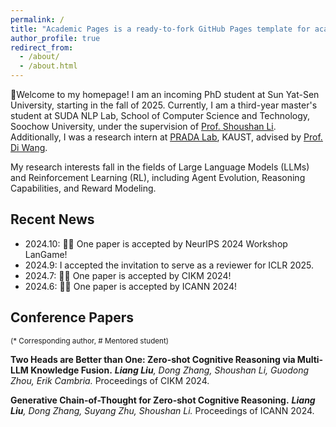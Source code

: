 ```yaml
---
permalink: /
title: "Academic Pages is a ready-to-fork GitHub Pages template for academic personal websites"
author_profile: true
redirect_from: 
  - /about/
  - /about.html
---
```


👋Welcome to my homepage! I am an incoming PhD student at Sun Yat-Sen University, starting in the fall of 2025.
Currently, I am a third-year master's student at SUDA NLP Lab, School of Computer Science and Technology, Soochow University, under the supervision of <u>[Prof. Shoushan Li](https://scholar.google.com.hk/citations?user=ZRGSxdUAAAAJ)</u>. 
Additionally, I was a research intern at <u>[PRADA Lab](https://pradalab1.github.io/)</u>, KAUST, advised by <u>[Prof. Di Wang](https://scholar.google.com/citations?user=5hGRe_QAAAAJ)</u>. 


My research interests fall in the fields of Large Language Models (LLMs) and Reinforcement Learning (RL), including Agent Evolution, Reasoning Capabilities, and Reward Modeling.

## Recent News
- 2024.10: 🎉🎉 One paper is accepted by NeurIPS 2024 Workshop LanGame!
- 2024.9: I accepted the invitation to serve as a reviewer for ICLR 2025.
- 2024.7: 🎉🎉 One paper is accepted by CIKM 2024!
- 2024.6: 🎉🎉 One paper is accepted by ICANN 2024!

## Conference Papers 

<small>(* Corresponding author, # Mentored student)</small>

**Two Heads are Better than One: Zero-shot Cognitive Reasoning via Multi-LLM Knowledge Fusion.**
_**Liang Liu**, Dong Zhang, Shoushan Li, Guodong Zhou, Erik Cambria._
Proceedings of CIKM 2024.

**Generative Chain-of-Thought for Zero-shot Cognitive Reasoning.**
_**Liang Liu**, Dong Zhang, Suyang Zhu, Shoushan Li._
Proceedings of ICANN 2024.